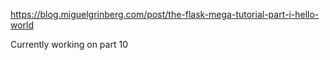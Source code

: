 https://blog.miguelgrinberg.com/post/the-flask-mega-tutorial-part-i-hello-world

Currently working on part 10